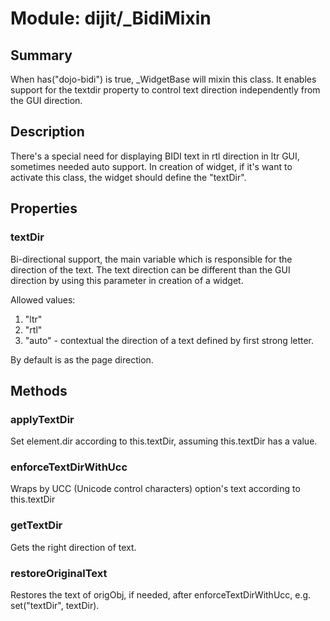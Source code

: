 # Module: dijit/_BidiMixin

## Summary

When has("dojo-bidi") is true, _WidgetBase will mixin this class.   It enables support for the textdir
property to control text direction independently from the GUI direction.
## Description

There's a special need for displaying BIDI text in rtl direction
in ltr GUI, sometimes needed auto support.
In creation of widget, if it's want to activate this class,
the widget should define the "textDir".
## Properties

### textDir
Bi-directional support,  the main variable which is responsible for the direction of the text.
The text direction can be different than the GUI direction by using this parameter in creation
of a widget.

Allowed values:

1. "ltr"
2. "rtl"
3. "auto" - contextual the direction of a text defined by first strong letter.

By default is as the page direction.

## Methods

### applyTextDir
Set element.dir according to this.textDir, assuming this.textDir has a value.

### enforceTextDirWithUcc
Wraps by UCC (Unicode control characters) option's text according to this.textDir

### getTextDir
Gets the right direction of text.

### restoreOriginalText
Restores the text of origObj, if needed, after enforceTextDirWithUcc, e.g. set("textDir", textDir).

